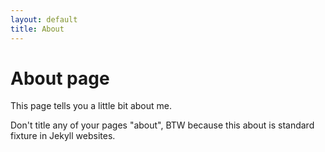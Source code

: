 ```yaml
---
layout: default
title: About
---
```

# About page

This page tells you a little bit about me.

Don't title any of your pages "about", BTW
because this about is standard fixture in Jekyll websites.
